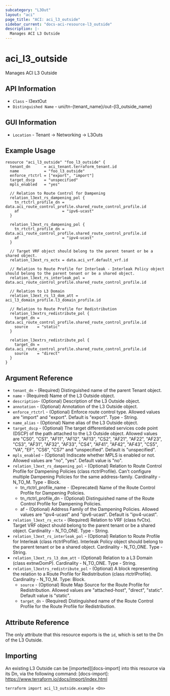 ```yaml
---
subcategory: "L3Out"
layout: "aci"
page_title: "ACI: aci_l3_outside"
sidebar_current: "docs-aci-resource-l3_outside"
description: |-
  Manages ACI L3 Outside
---
```


# aci_l3_outside

Manages ACI L3 Outside

## API Information ##

* `Class` - l3extOut
* `Distinguished Name` - uni/tn-{tenant_name}/out-{l3_outside_name}

## GUI Information ##

* `Location` - Tenant -> Networking -> L3Outs

## Example Usage

```hcl
resource "aci_l3_outside" "foo_l3_outside" {
  tenant_dn      = aci_tenant.terraform_tenant.id
  name           = "foo_l3_outside"
  enforce_rtctrl = ["export", "import"]
  target_dscp    = "unspecified"
  mpls_enabled   = "yes"

  // Relation to Route Control for Dampening
  relation_l3ext_rs_dampening_pol {
    tn_rtctrl_profile_dn = data.aci_route_control_profile.shared_route_control_profile.id
    af                   = "ipv6-ucast"
  }

  relation_l3ext_rs_dampening_pol {
    tn_rtctrl_profile_dn = data.aci_route_control_profile.shared_route_control_profile.id
    af                   = "ipv4-ucast"
  }

  // Target VRF object should belong to the parent tenant or be a shared object.
  relation_l3ext_rs_ectx = data.aci_vrf.default_vrf.id

  // Relation to Route Profile for Interleak - Interleak Policy object should belong to the parent tenant or be a shared object.
  relation_l3ext_rs_interleak_pol = data.aci_route_control_profile.shared_route_control_profile.id

  // Relation to L3 Domain
  relation_l3ext_rs_l3_dom_att = aci_l3_domain_profile.l3_domain_profile.id

  // Relation to Route Profile for Redistribution
  relation_l3extrs_redistribute_pol {
    target_dn = data.aci_route_control_profile.shared_route_control_profile.id
    source    = "static"
  }

  relation_l3extrs_redistribute_pol {
    target_dn = data.aci_route_control_profile.shared_route_control_profile.id
    source    = "direct"
  }
}
```

## Argument Reference

* `tenant_dn` - (Required) Distinguished name of the parent Tenant object.
* `name` - (Required) Name of the L3 Outside object.
* `description`- (Optional) Description of the L3 Outside object.
* `annotation` - (Optional) Annotation of the L3 Outside object.
* `enforce_rtctrl` - (Optional) Enforce route control type. Allowed values are "import" and "export". Default is "export". Type - String.
* `name_alias` - (Optional) Name alias of the L3 Outside object.
* `target_dscp` - (Optional) The target differentiated services code point (DSCP) of the path attached to the L3 Outside object. Allowed values are "CS0", "CS1", "AF11", "AF12", "AF13", "CS2", "AF21", "AF22", "AF23", "CS3", "AF31", "AF32", "AF33", "CS4", "AF41", "AF42", "AF43", "CS5", "VA", "EF", "CS6", "CS7" and "unspecified". Default is "unspecified".
* `mpls_enabled` - (Optional) Indiscate whether MPLS is enabled or not. Allowed values are "no", "yes". Default value is "no".
* `relation_l3ext_rs_dampening_pol` - (Optional) Relation to Route Control Profile for Dampening Policies (class rtctrlProfile). Can't configure multiple Dampening Policies for the same address-family. Cardinality - N_TO_M. Type - Block.
  * tn_rtctrl_profile_name - (Deprecated) Name of the Route Control Profile for Dampening Policies.
  * tn_rtctrl_profile_dn - (Optional) Distinguished name of the Route Control Profile for Dampening Policies.
  * af - (Optional) Address Family of the Dampening Policies. Allowed values are "ipv4-ucast" and "ipv6-ucast". Default is "ipv4-ucast".
* `relation_l3ext_rs_ectx` - (Required) Relation to VRF (class fvCtx). Target VRF object should belong to the parent tenant or be a shared object. Cardinality - N_TO_ONE. Type - String.
* `relation_l3ext_rs_interleak_pol` - (Optional) Relation to Route Profile for Interleak (class rtctrlProfile). Interleak Policy object should belong to the parent tenant or be a shared object. Cardinality - N_TO_ONE. Type - String.
* `relation_l3ext_rs_l3_dom_att` - (Optional) Relation to a L3 Domain (class extnwDomP). Cardinality - N_TO_ONE. Type - String.
* `relation_l3extrs_redistribute_pol` - (Optional) A block representing the relation to a Route Profile for Redistribution (class rtctrlProfile). Cardinality - N_TO_M. Type: Block.
  * `source` - (Optional) Route Map Source for the Route Profile for Redistribution. Allowed values are "attached-host", "direct", "static". Default value is "static".
  * `target_dn` - (Required) Distinguished name of the Route Control Profile for the Route Profile for Redistribution.
## Attribute Reference

The only attribute that this resource exports is the `id`, which is set to the
Dn of the L3 Outside.

## Importing

An existing L3 Outside can be [imported][docs-import] into this resource via its Dn, via the following command:
[docs-import]: https://www.terraform.io/docs/import/index.html

```
terraform import aci_l3_outside.example <Dn>
```
